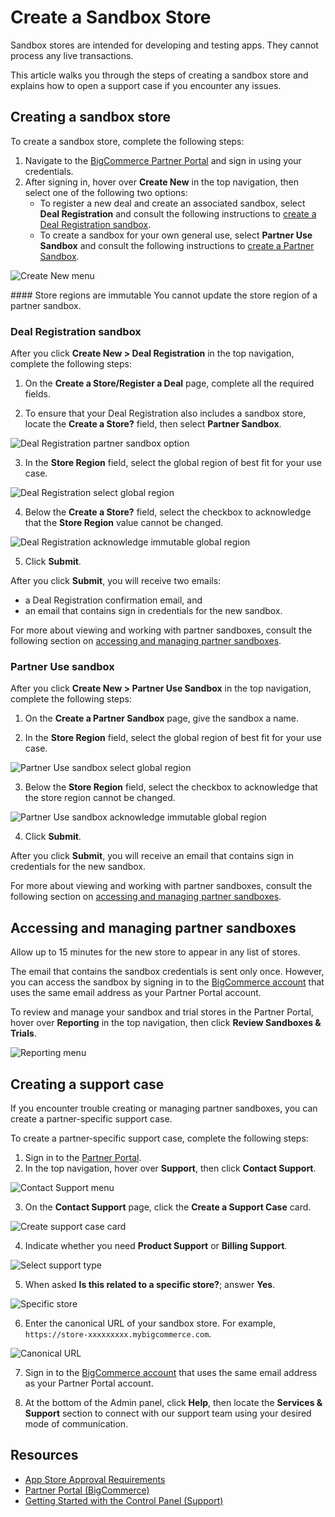 # Create a Sandbox Store

Sandbox stores are intended for developing and testing apps. They cannot process any live transactions.

This article walks you through the steps of creating a sandbox store and explains how to open a support case if you encounter any issues.

## Creating a sandbox store

To create a sandbox store, complete the following steps:

1. Navigate to the [BigCommerce Partner Portal](https://partners.bigcommerce.com/) and sign in using your credentials.
2. After signing in, hover over **Create New** in the top navigation, then select one of the following two options:
   * To register a new deal and create an associated sandbox, select **Deal Registration** and consult the following instructions to [create a Deal Registration sandbox](#deal-registration-sandbox).
   * To create a sandbox for your own general use, select **Partner Use Sandbox** and consult the following instructions to [create a Partner Sandbox](#partner-use-sandbox).
  
![Create New menu](https://storage.googleapis.com/bigcommerce-production-dev-center/images/partner-portal/partner-portal-menu-create-new.png)

<Callout type="warning">
#### Store regions are immutable
You cannot update the store region of a partner sandbox.
</Callout>

### Deal Registration sandbox

After you click **Create New > Deal Registration** in the top navigation, complete the following steps:

1. On the **Create a Store/Register a Deal** page, complete all the required fields.

2. To ensure that your Deal Registration also includes a sandbox store, locate the **Create a Store?** field, then select **Partner Sandbox**.

![Deal Registration partner sandbox option](https://storage.googleapis.com/bigcommerce-production-dev-center/images/partner-portal/partner-portal-deal-registration-create-sandbox.png)

3. In the **Store Region** field, select the global region of best fit for your use case.

![Deal Registration select global region](https://storage.googleapis.com/bigcommerce-production-dev-center/images/partner-portal/partner-portal-deal-registration-select-region.png)

4. Below the **Create a Store?** field, select the checkbox to acknowledge that the **Store Region** value cannot be changed.

![Deal Registration acknowledge immutable global region](https://storage.googleapis.com/bigcommerce-production-dev-center/images/partner-portal/partner-portal-deal-registration-acknowledge-immutable.png)

5. Click **Submit**.

After you click **Submit**, you will receive two emails: 
* a Deal Registration confirmation email, and 
* an email that contains sign in credentials for the new sandbox.

For more about viewing and working with partner sandboxes, consult the following section on [accessing and managing partner sandboxes](#accessing-and-managing-partner-sandboxes).
  
### Partner Use sandbox

After you click **Create New > Partner Use Sandbox** in the top navigation, complete the following steps: 

1. On the **Create a Partner Sandbox** page, give the sandbox a name.
   
2. In the **Store Region** field, select the global region of best fit for your use case.

![Partner Use sandbox select global region](https://storage.googleapis.com/bigcommerce-production-dev-center/images/partner-portal/partner-portal-partner-sandbox-select-region.png)

3. Below the **Store Region** field, select the checkbox to acknowledge that the store region cannot be changed. 

![Partner Use sandbox acknowledge immutable global region](https://storage.googleapis.com/bigcommerce-production-dev-center/images/partner-portal/partner-portal-partner-sandbox-acknowledge-immutable.png)

4. Click **Submit**.

After you click **Submit**, you will receive an email that contains sign in credentials for the new sandbox.

For more about viewing and working with partner sandboxes, consult the following section on [accessing and managing partner sandboxes](#accessing-and-managing-partner-sandboxes).

## Accessing and managing partner sandboxes

Allow up to 15 minutes for the new store to appear in any list of stores.

The email that contains the sandbox credentials is sent only once. However, you can access the sandbox by signing in to the [BigCommerce account](https://login.bigcommerce.com/accounts/list) that uses the same email address as your Partner Portal account.

To review and manage your sandbox and trial stores in the Partner Portal, hover over **Reporting** in the top navigation, then click **Review Sandboxes & Trials**.

![Reporting menu](https://storage.googleapis.com/bigcommerce-production-dev-center/images/partner-portal/partner-portal-menu-reporting-review-sandboxes.png)

## Creating a support case

If you encounter trouble creating or managing partner sandboxes, you can create a partner-specific support case.

To create a partner-specific support case, complete the following steps:

1. Sign in to the [Partner Portal](https://partners.bigcommerce.com). 
2. In the top navigation, hover over **Support**, then click **Contact Support**.

![Contact Support menu](https://storage.googleapis.com/bigcommerce-production-dev-center/images/partner-portal/partner-portal-menu-support-contact.png)

3. On the **Contact Support** page, click the **Create a Support Case** card.

![Create support case card](https://storage.googleapis.com/bigcommerce-production-dev-center/images/partner-portal/partner-portal-menu-contact-support-create-case-1.png)

4. Indicate whether you need **Product Support** or **Billing Support**.

![Select support type](https://storage.googleapis.com/bigcommerce-production-dev-center/images/partner-portal/partner-portal-menu-contact-support-case-type-2.png)

5. When asked **Is this related to a specific store?**; answer **Yes**.

![Specific store](https://storage.googleapis.com/bigcommerce-production-dev-center/images/partner-portal/partner-portal-menu-contact-support-specific-store-3.png)

6. Enter the canonical URL of your sandbox store. For example, `https://store-xxxxxxxxx.mybigcommerce.com`. 

![Canonical URL](https://storage.googleapis.com/bigcommerce-production-dev-center/images/partner-portal/partner-portal-menu-contact-support-canonical-url-4.png)

7. Sign in to the [BigCommerce account](https://login.bigcommerce.com/accounts/list) that uses the same email address as your Partner Portal account.

8. At the bottom of the Admin panel, click **Help**, then locate the **Services & Support** section to connect with our support team using your desired mode of communication. 

## Resources

* [App Store Approval Requirements](/api-docs/partner/app-store-approval-requirements)
* [Partner Portal (BigCommerce)](https://partners.bigcommerce.com/) 
* [Getting Started with the Control Panel (Support)](https://support.bigcommerce.com/s/article/Getting-Started-with-the-New-Control-Panel)
